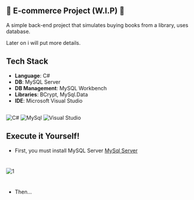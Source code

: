 ## 🚧 E-commerce Project (W.I.P) 🚧

A simple back-end project that simulates buying books from a library, uses database. 

Later on i will put more details.

## Tech Stack
- **Language**: C#
- **DB**: MySQL Server
- **DB Management**: MySQL Workbench
- **Libraries**: BCrypt, MySql.Data
- **IDE**: Microsoft Visual Studio

##
![C#](https://img.shields.io/badge/c%23-%23239120.svg?style=for-the-badge&logo=c#&logoColor=white) ![MySql](https://img.shields.io/badge/MySQL-005C84?style=for-the-badge&logo=mysql&logoColor=white) ![Visual Studio](https://img.shields.io/badge/Visual%20Studio-5C2D91?style=for-the-badge&logo=visual-studio&logoColor=white)


## Execute it Yourself!

- First, you must install MySQL Server [MySql Server](https://dev.mysql.com/downloads/installer/)

#
![1](https://github.com/user-attachments/assets/40d7bb8d-f8d6-4116-b69b-030f8e6a9f8f)


#
- Then...







